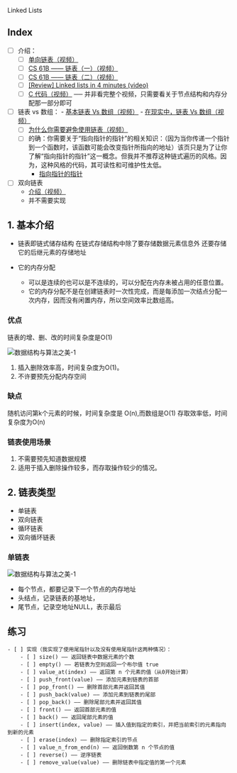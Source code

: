 Linked Lists
## Index
 - [ ] 介绍：
   - [ ] [单向链表（视频）](https://www.coursera.org/learn/data-structures/lecture/kHhgK/singly-linked-lists)
   - [ ] [CS 61B —— 链表（一）（视频）](https://archive.org/details/ucberkeley_webcast_htzJdKoEmO0)
   - [ ] [CS 61B —— 链表（二）（视频）](https://archive.org/details/ucberkeley_webcast_-c4I3gFYe3w)
   - [ ] [[Review] Linked lists in 4 minutes (video)](https://youtu.be/F8AbOfQwl1c)
    - [ ] [C 代码（视频）](https://www.youtube.com/watch?v=QN6FPiD0Gzo) ── 并非看完整个视频，只需要看关于节点结构和内存分配那一部分即可
 - [ ] 链表 vs 数组：
        - [基本链表 Vs 数组（视频）](https://www.coursera.org/lecture/data-structures-optimizing-performance/core-linked-lists-vs-arrays-rjBs9)
        - [在现实中，链表 Vs 数组（视频）](https://www.coursera.org/lecture/data-structures-optimizing-performance/in-the-real-world-lists-vs-arrays-QUaUd)
    - [ ] [为什么你需要避免使用链表（视频）](https://www.youtube.com/watch?v=YQs6IC-vgmo)
    - [ ] 的确：你需要关于“指向指针的指针”的相关知识：（因为当你传递一个指针到一个函数时，该函数可能会改变指针所指向的地址）该页只是为了让你了解“指向指针的指针”这一概念。但我并不推荐这种链式遍历的风格。因为，这种风格的代码，其可读性和可维护性太低。
        - [指向指针的指针](https://www.eskimo.com/~scs/cclass/int/sx8.html)

 - [ ] 双向链表
   - [介绍（视频）](https://www.coursera.org/learn/data-structures/lecture/jpGKD/doubly-linked-lists)
   - 并不需要实现

## 1. 基本介绍

- 链表即链式储存结构
	在链式存储结构中除了要存储数据元素信息外
	还要存储它的后继元素的存储地址

- 它的内存分配
   - 可以是连续的也可以是不连续的，可以分配在内存未被占用的任意位置。
   - 它的内存分配不是在创建链表时一次性完成，而是每添加一次结点分配一次内存，因而没有闲置内存，所以空间效率比数组高。  

### 优点

链表的增、删、改的时间复杂度是O(1)

![数据结构与算法之美-1](http://yoese.oss-ap-northeast-1.aliyuncs.com/02g/%E6%95%B0%E6%8D%AE%E7%BB%93%E6%9E%84%E4%B8%8E%E7%AE%97%E6%B3%95%E4%B9%8B%E7%BE%8E-5.png)

1.  插入删除效率高，时间复杂度为O(1)。
2.  不许要预先分配内存空间

### 缺点

随机访问第k个元素的时候，时间复杂度是 O(n),而数组是O(1)
存取效率低，时间复杂度为O(n)


### 链表使用场景

1.  不需要预先知道数据规模
2.  适用于插入删除操作较多，而存取操作较少的情况。

  
## 2. 链表类型

- 单链表
- 双向链表
- 循环链表
- 双向循环链表

### 单链表

![数据结构与算法之美-1](http://yoese.oss-ap-northeast-1.aliyuncs.com/02g/%E6%95%B0%E6%8D%AE%E7%BB%93%E6%9E%84%E4%B8%8E%E7%AE%97%E6%B3%95%E4%B9%8B%E7%BE%8E-4.png)


- 每个节点，都要记录下一个节点的内存地址
- 头结点，记录链表的基地址，
- 尾节点，记录空地址NULL，表示最后



## 练习
    - [ ] 实现（我实现了使用尾指针以及没有使用尾指针这两种情况）：
        - [ ] size() —— 返回链表中数据元素的个数
        - [ ] empty() —— 若链表为空则返回一个布尔值 true
        - [ ] value_at(index) —— 返回第 n 个元素的值（从0开始计算）
        - [ ] push_front(value) —— 添加元素到链表的首部
        - [ ] pop_front() —— 删除首部元素并返回其值
        - [ ] push_back(value) —— 添加元素到链表的尾部
        - [ ] pop_back() —— 删除尾部元素并返回其值
        - [ ] front() —— 返回首部元素的值
        - [ ] back() —— 返回尾部元素的值
        - [ ] insert(index, value) —— 插入值到指定的索引，并把当前索引的元素指向到新的元素
        - [ ] erase(index) —— 删除指定索引的节点
        - [ ] value_n_from_end(n) —— 返回倒数第 n 个节点的值
        - [ ] reverse() —— 逆序链表
        - [ ] remove_value(value) —— 删除链表中指定值的第一个元素
